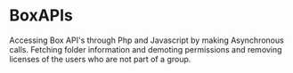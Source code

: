 # BoxAPIs
Accessing Box API's through Php and Javascript by making Asynchronous calls. Fetching folder information and demoting permissions and removing licenses of the users who are not part of a group.
